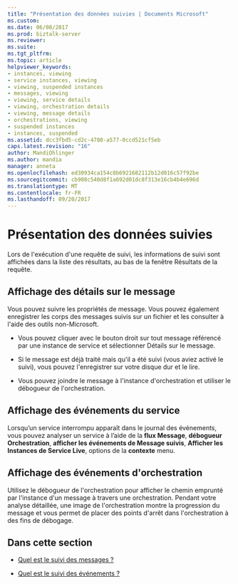 ```yaml
---
title: "Présentation des données suivies | Documents Microsoft"
ms.custom: 
ms.date: 06/08/2017
ms.prod: biztalk-server
ms.reviewer: 
ms.suite: 
ms.tgt_pltfrm: 
ms.topic: article
helpviewer_keywords:
- instances, viewing
- service instances, viewing
- viewing, suspended instances
- messages, viewing
- viewing, service details
- viewing, orchestration details
- viewing, message details
- orchestrations, viewing
- suspended instances
- instances, suspended
ms.assetid: dcc3fbd5-cd2c-4780-a577-0ccd521cf5eb
caps.latest.revision: "16"
author: MandiOhlinger
ms.author: mandia
manager: anneta
ms.openlocfilehash: ed30934ca154c8b6921682112b12d016c57f92be
ms.sourcegitcommit: cb908c540d8f1a692d01dc8f313e16cb4b4e696d
ms.translationtype: MT
ms.contentlocale: fr-FR
ms.lasthandoff: 09/20/2017
---
```

# <a name="understanding-tracked-data"></a>Présentation des données suivies
Lors de l'exécution d'une requête de suivi, les informations de suivi sont affichées dans la liste des résultats, au bas de la fenêtre Résultats de la requête.  
  
## <a name="viewing-message-details"></a>Affichage des détails sur le message  
 Vous pouvez suivre les propriétés de message. Vous pouvez également enregistrer les corps des messages suivis sur un fichier et les consulter à l'aide des outils non-Microsoft.  
  
-   Vous pouvez cliquer avec le bouton droit sur tout message référencé par une instance de service et sélectionner Détails sur le message.  
  
-   Si le message est déjà traité mais qu'il a été suivi (vous aviez activé le suivi), vous pouvez l'enregistrer sur votre disque dur et le lire.  
  
-   Vous pouvez joindre le message à l'instance d'orchestration et utiliser le débogueur de l'orchestration.  
  
## <a name="viewing-service-events"></a>Affichage des événements du service  
 Lorsqu’un service interrompu apparaît dans le journal des événements, vous pouvez analyser un service à l’aide de la **flux Message**, **débogueur Orchestration**, **afficher les événements de Message suivis**, **Afficher les Instances de Service Live**, options de la **contexte** menu.  
  
## <a name="viewing-orchestration-events"></a>Affichage des événements d'orchestration  
 Utilisez le débogueur de l'orchestration pour afficher le chemin emprunté par l'instance d'un message à travers une orchestration. Pendant votre analyse détaillée, une image de l'orchestration montre la progression du message et vous permet de placer des points d'arrêt dans l'orchestration à des fins de débogage.  
  
## <a name="in-this-section"></a>Dans cette section  
  
-   [Quel est le suivi des messages ?](../core/what-is-message-tracking.md)  
  
-   [Quel est le suivi des événements ?](../core/what-is-event-tracking.md)